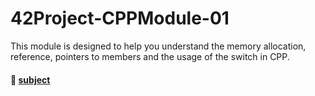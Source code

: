 # 42Project-CPPModule-01
This module is designed to help you understand the memory allocation, reference, pointers to members and the usage of the switch in CPP.
#### 📄 [subject](https://github.com/ncallie/42Project-CPPModule-01/blob/main/01.subject.pdf)
